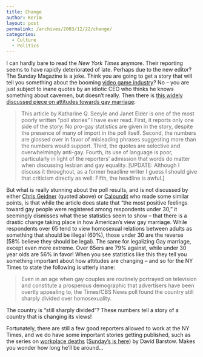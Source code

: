 ```yaml
---
title: Change
author: Kerim
layout: post
permalink: /archives/2003/12/22/change/
categories:
  - Culture
  - Politics
---
```

I can hardly bare to read the *New York Times* anymore. Their reporting seems to have rapidly deteriorated of late. Perhaps due to the new editor? The Sunday Magazine is a joke. Think you are going to get a story that will tell you something about the booming <a href="http://www.nytimes.com/2003/12/21/magazine/21GAMES.html" onclick="_gaq.push(['_trackEvent', 'outbound-article', 'http://www.nytimes.com/2003/12/21/magazine/21GAMES.html', 'video game industry']);" >video game industry</a>? No &#8211; you are just subject to inane quotes by an idiotic CEO who thinks he knows something about cavemen, but doesn&#8217;t really. Then there is <a href="http://www.nytimes.com/2003/12/21/national/21GAY.html?pagewanted=all&#38;position=" onclick="_gaq.push(['_trackEvent', 'outbound-article', 'http://www.nytimes.com/2003/12/21/national/21GAY.html?pagewanted=all&position=', 'this widely discussed piece on attitudes towards gay marriage']);" >this widely discussed piece on attitudes towards gay marriage</a>:


>   This article by Katharine Q. Seeyle and Janet Elder is one of the most poorly written &#8220;poll stories&#8221; I have ever read. First, it reports only one side of the story: No pro-gay statistics are given in the story, despite the presence of many of import in the poll itself. Second, the numbers are glossed over in favor of misleading phrases suggesting more than the numbers would support. Third, the quotes are selective and overwhelmingly anti-gay. Fourth, its use of language is poor, particularly in light of the reporters&#8217; admission that words do matter when discussing lesbian and gay equality. [UPDATE: Although I discuss it throughout, as a former headline writer I guess I should give that criticism directly as well: Fifth, the headline is awful.]


But what is really stunning about the poll results, and is not discussed by either <a href="http://www.enbanc.org/archives/000447.html" onclick="_gaq.push(['_trackEvent', 'outbound-article', 'http://www.enbanc.org/archives/000447.html', 'Chris Geidner']);" >Chris Geidner</a> (quoted above) or <a href="http://www.calpundit.com/archives/002899.html" onclick="_gaq.push(['_trackEvent', 'outbound-article', 'http://www.calpundit.com/archives/002899.html', 'Calpundit']);" >Calpundit</a> who made some similar points, is that while the article does state that &#8220;the most positive feelings toward gay people were registered among respondents under 30,&#8221; it seemingly dismisses what these statistics seem to show &#8211; that there is a drastic change taking place in how American&#8217;s view gay marriage. While respondents over 65 tend to view homosexual relations between adults as something that should be illegal (60%), those under 30 are the reverse (58% believe they should be legal). The same for legalizing Gay marriage, except even more extreme. Over 65ers are 79% against, while under 30 year olds are 56% in favor! When you see statistics like this they tell you something important about how attitudes are changing &#8211; and so for the NY Times to state the following is utterly inane:


>   Even in an age when gay couples are routinely portrayed on television and constitute a prosperous demographic that advertisers have been overtly appealing to, the Times/CBS News poll found the country still sharply divided over homosexuality.


The country is &#8220;still sharply divided&#8221;? These numbers tell a story of a country that is changing its views!

Fortunately, there are still a few good reporters allowed to work at the NY Times, and we do have some important stories getting published, such as the series on <a href="http://www.nytimes.com/2003/12/22/national/22OSHA.html?ex=1387429200&#38;en=439ea219cc1cff70&#38;ei=5007&#38;partner=USERLAND" onclick="_gaq.push(['_trackEvent', 'outbound-article', 'http://www.nytimes.com/2003/12/22/national/22OSHA.html?ex=1387429200&en=439ea219cc1cff70&ei=5007&partner=USERLAND', 'workplace deaths']);" >workplace deaths</a> (<a href="http://www.nytimes.com/2003/12/21/national/21OSHA.html?ex=1387342800&#38;en=184a9e905231b551&#38;ei=5007&#38;partner=USERLAND" onclick="_gaq.push(['_trackEvent', 'outbound-article', 'http://www.nytimes.com/2003/12/21/national/21OSHA.html?ex=1387342800&en=184a9e905231b551&ei=5007&partner=USERLAND', 'Sunday&#8217;s is here']);" >Sunday&#8217;s is here</a>) by David Barstow. Makes you wonder how long he&#8217;ll be around&#8230;

